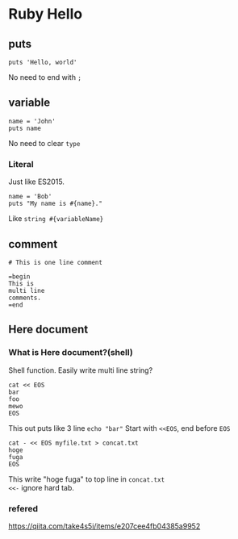 # Ruby Hello
## puts
```
puts 'Hello, world'
```
No need to end with `;`
## variable
```
name = 'John'
puts name
```
No need to clear `type`
### Literal
Just like ES2015.
```
name = 'Bob'
puts "My name is #{name}."
```
Like `string #{variableName}`
## comment
```
# This is one line comment

=begin
This is 
multi line 
comments.
=end
```
## Here document
### What is Here document?(shell)
Shell function. Easily write multi line string?
```
cat << EOS
bar
foo
mewo
EOS
```
This out puts like 3 line `echo "bar"`
Start with `<<EOS`, end before `EOS`
```
cat - << EOS myfile.txt > concat.txt
hoge
fuga
EOS
```
This write "hoge fuga" to top line in `concat.txt`  
`<<-` ignore hard tab.  
### refered
https://qiita.com/take4s5i/items/e207cee4fb04385a9952


